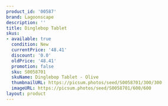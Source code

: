 ```yaml
---
product_id: '00587'
brand: Lagoonscape
description: ''
title: Dinglebop Tablet
skus:
- available: true
  condition: New
  currentPrice: '48.41'
  discount: '0.0'
  oldPrice: '48.41'
  promotion: false
  sku: S0058701
  skuName: Dinglebop Tablet - Olive
  thumbnailURL: https://picsum.photos/seed/S0058701/300/300
  imageURL: https://picsum.photos/seed/S0058701/600/600
layout: product
---
```

